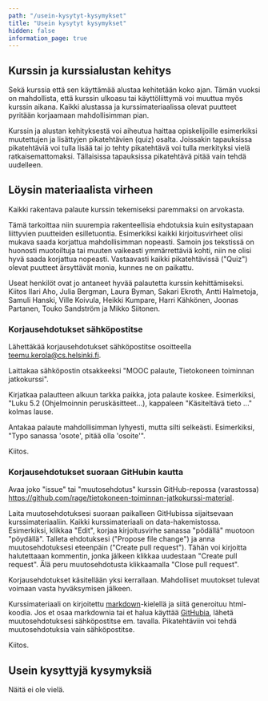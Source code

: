 ```yaml
---
path: "/usein-kysytyt-kysymykset"
title: "Usein kysytyt kysymykset"
hidden: false
information_page: true
---
```


## Kurssin ja kurssialustan kehitys
Sekä kurssia että sen käyttämää alustaa kehitetään koko ajan. Tämän vuoksi on mahdollista, että kurssin ulkoasu tai käyttöliittymä voi muuttua myös kurssin aikana. Kaikki alustassa ja kurssimateriaalissa olevat puutteet pyritään korjaamaan mahdollisimman pian.

Kurssin ja alustan kehityksestä voi aiheutua haittaa opiskelijoille esimerkiksi muutettujen ja lisättyjen pikatehtävien (quiz) osalta. Joissakin tapauksissa pikatehtäviä voi tulla lisää tai jo tehty pikatehtävä voi tulla merkityksi vielä ratkaisemattomaksi. Tällaisissa tapauksissa pikatehtävä pitää vain tehdä uudelleen.

## Löysin materiaalista virheen
Kaikki rakentava palaute kurssin tekemiseksi paremmaksi on arvokasta. 

Tämä tarkoittaa niin suurempia rakenteellisia ehdotuksia kuin esitystapaan liittyvien puutteiden esilletuontia. Esimerkiksi kaikki kirjoitusvirheet olisi mukava saada korjattua mahdollisimman nopeasti. Samoin jos tekstissä on huonosti muotoiltuja tai muuten vaikeasti ymmärrettäviä kohti, niin ne olisi hyvä saada korjattua nopeasti. Vastaavasti kaikki pikatehtävissä ("Quiz") olevat puutteet ärsyttävät monia, kunnes ne on paikattu.

Useat henkilöt ovat jo antaneet hyvää palautetta kurssin kehittämiseksi. Kiitos Ilari Aho, Julia Bergman, Laura Byman, Sakari Ekroth, Antti Halmetoja, Samuli Hanski, Ville Koivula, Heikki Kumpare, Harri Kähkönen, Joonas Partanen, Touko Sandström ja Mikko Siitonen.

### Korjausehdotukset sähköpostitse
Lähettäkää korjausehdotukset sähköpostitse osoitteella [teemu.kerola@cs.helsinki.fi](mailto:teemu.kerola@cs.helsinki.fi?subject=MOOC%20palaute,%20Tietokoneen%20toiminnan%20jatkokurssi&body=Luku%20???%20tai%20Quiz%20???%20...).

Laittakaa sähköpostin otsakkeeksi "MOOC palaute, Tietokoneen toiminnan jatkokurssi".

Kirjatkaa palautteen alkuun tarkka paikka, jota palaute koskee. Esimerkiksi, "Luku 5.2 (Ohjelmoinnin peruskäsitteet...), kappaleen "Käsiteltävä tieto ..." kolmas lause.

Antakaa palaute mahdollisimman lyhyesti, mutta silti selkeästi. Esimerkiksi, "Typo sanassa 'osote', pitää olla 'osoite'".

Kiitos.

### Korjausehdotukset suoraan GitHubin kautta
Avaa joko "issue" tai "muutosehdotus" kurssin GitHub-repossa (varastossa)
https://github.com/rage/tietokoneen-toiminnan-jatkokurssi-material.

Laita muutosehdotuksesi suoraan paikalleen GitHubissa sijaitsevaan kurssimateriaaliin. Kaikki kurssimateriaali on data-hakemistossa. Esimerkiksi, klikkaa "Edit", korjaa kirjoitusvirhe sanassa "pödällä" muotoon "pöydällä". Talleta ehdotuksesi ("Propose file change") ja anna muutosehdotuksesi eteenpäin ("Create pull request"). Tähän voi kirjoitta halutettaaan kommentin, jonka jälkeen klikkaa uudestaan "Create pull request". Älä peru muutosehdotusta klikkaamalla "Close pull request".

Korjausehdotukset käsitellään yksi kerrallaan. Mahdolliset muutokset tulevat voimaan vasta hyväksymisen jälkeen. 

Kurssimateriaali on kirjoitettu [markdown](https://en.wikipedia.org/wiki/Markdown)-kielellä ja siitä generoituu html-koodia. Jos et osaa markdownia tai et halua käyttää [GitHubia](https://en.wikipedia.org/wiki/GitHub), lähetä muutosehdotuksesi sähköpostitse em. tavalla. 
Pikatehtäviin voi tehdä muutosehdotuksia vain sähköpostitse.

Kiitos.

## Usein kysyttyjä kysymyksiä
Näitä ei ole vielä.
